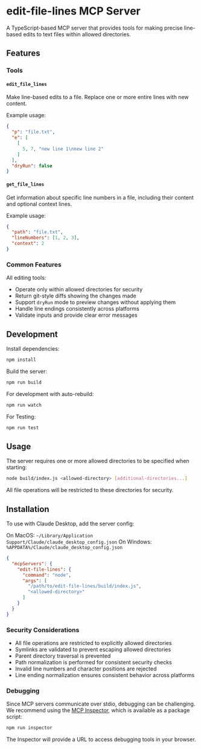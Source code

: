 # edit-file-lines MCP Server

A TypeScript-based MCP server that provides tools for making precise line-based edits to text files within allowed directories.

## Features

### Tools
#### `edit_file_lines`
Make line-based edits to a file. Replace one or more entire lines with new content.

Example usage:
```json
{
  "p": "file.txt",
  "e": [
    [
      5, 7, "new line 1\nnew line 2"
    ]
  ],
  "dryRun": false
}
```

#### `get_file_lines`
Get information about specific line numbers in a file, including their content and optional context lines.

Example usage:
```json
{
  "path": "file.txt",
  "lineNumbers": [1, 2, 3],
  "context": 2
}
```

### Common Features
All editing tools:
- Operate only within allowed directories for security
- Return git-style diffs showing the changes made
- Support `dryRun` mode to preview changes without applying them
- Handle line endings consistently across platforms
- Validate inputs and provide clear error messages

## Development

Install dependencies:
```bash
npm install
```

Build the server:
```bash
npm run build
```

For development with auto-rebuild:
```bash
npm run watch
```

For Testing:
```bash
npm run test
```

## Usage

The server requires one or more allowed directories to be specified when starting:

```bash
node build/index.js <allowed-directory> [additional-directories...]
```

All file operations will be restricted to these directories for security.

## Installation

To use with Claude Desktop, add the server config:

On MacOS: `~/Library/Application Support/Claude/claude_desktop_config.json`
On Windows: `%APPDATA%/Claude/claude_desktop_config.json`

```json
{
  "mcpServers": {
    "edit-file-lines": {
      "command": "node",
      "args": [
        "/path/to/edit-file-lines/build/index.js",
        "<allowed-directory>"
      ]
    }
  }
}
```

### Security Considerations

- All file operations are restricted to explicitly allowed directories
- Symlinks are validated to prevent escaping allowed directories
- Parent directory traversal is prevented
- Path normalization is performed for consistent security checks
- Invalid line numbers and character positions are rejected
- Line ending normalization ensures consistent behavior across platforms

### Debugging

Since MCP servers communicate over stdio, debugging can be challenging. We recommend using the [MCP Inspector](https://github.com/modelcontextprotocol/inspector), which is available as a package script:

```bash
npm run inspector
```

The Inspector will provide a URL to access debugging tools in your browser.
